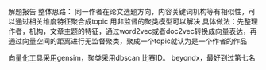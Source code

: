 解题报告
整体思路：
同一作者在论文选题方向，内容关键词机构等有相似性，可以通过相关维度特征聚合成topic
用非监督的聚类模型可以解决
具体做法：先整理作者，机构，文章主题的特征，通过word2vec或者doc2vec转换成向量表达，再通过向量空间的距离进行无监督聚类，聚成一个topic就认为是一个作者的作品


向量化工具采用gensim，聚类采用dbscan
比赛ID。 beyondx，最好到过第七名
